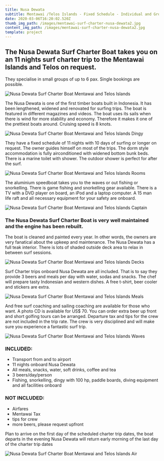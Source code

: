 ```yaml
---
title: Nusa Dewata
subtitle: Mentawai /Telos Islands - Fixed Schedule - Individual and Group Bookings.
date: 2020-03-06T16:20:02.520Z
thumb_img_path: /images/mentawai-surf-charter-nusa-dewata2.jpg
content_img_path: /images/mentawai-surf-charter-nusa-dewata2.jpg
template: project
---
```

## The Nusa Dewata Surf Charter Boat takes you on an 11 nights surf charter trip to the Mentawai Islands and Telos on request.

They specialise in small groups of up to 6 pax. Single bookings are possible.

![Nusa Dewata Surf Charter Boat Mentawai and Telos Islands](/images/mentawai-surf-charter-nusa-dewata5.jpg "Nusa Dewata Surf Charter Boat Mentawai and Telos Islands")

The Nusa Dewata is one of the first timber boats built in Indonesia. It has been lengthened, widened and renovated for surfing trips. The boat is featured in different magazines and videos. The boat uses its sails when there is wind for more stability and economy. Therefore it makes it one of the prettiest boats around. Cruising speed is 8 knots.

![Nusa Dewata Surf Charter Boat Mentawai and Telos Islands Dingy](/images/mentawai-surf-charter-nusa-dewata9.jpg "Nusa Dewata Surf Charter Boat Mentawai and Telos Islands Dingy")

They have a fixed schedule of 11 nights with 10 days of surfing or longer on request. The owner guides himself on most of the trips. The dorm style accommodation is fully airconditioned with widened bottom bunk beds. There is a marine toilet with shower. The outdoor shower is perfect for after the surf.

![Nusa Dewata Surf Charter Boat Mentawai and Telos Islands Rooms](/images/mentawai-surf-charter-nusa-dewata6.jpg "Nusa Dewata Surf Charter Boat Mentawai and Telos Islands Rooms")

The aluminium speedboat takes you to the waves or out fishing or snorkelling. There is game fishing and snorkelling gear available. There is a TV with a DVD player on board, an iPod and a laptop computer. A 15 man life raft and all necessary equipment for your safety are onboard.

![Nusa Dewata Surf Charter Boat Mentawai and Telos Islands Captain](/images/mentawai-surf-charter-nusa-dewata20.jpg "Nusa Dewata Surf Charter Boat Mentawai and Telos Islands Captain")

### The Nusa Dewata Surf Charter Boat is very well maintained and the engine has been rebuilt.

The boat is cleaned and painted every year. In other words, the owners are very fanatical about the upkeep and maintenance. The Nusa Dewata has a full teak interior. There is lots of shaded outside deck area to relax in between surf sessions.

![Nusa Dewata Surf Charter Boat Mentawai and Telos Islands Decks](/images/mentawai-surf-charter-nusa-dewata21.jpg "Nusa Dewata Surf Charter Boat Mentawai and Telos Islands Decks")

Surf Charter trips onboard Nusa Dewata are all included. That is to say they provide 3 beers and meals per day with water, sodas and snacks. The chef will prepare tasty Indonesian and western dishes. A free t-shirt, beer cooler and stickers are extra.

![Nusa Dewata Surf Charter Boat Mentawai and Telos Islands Meals](/images/mentawai-surf-charter-nusa-dewata14.jpg "Nusa Dewata Surf Charter Boat Mentawai and Telos Islands Meals")

And free surf coaching and sailing coaching are available for those who want. A photo CD is available for US$ 70. You can order extra beer up front and short golfing tours can be arranged. Departure tax and tips for the crew are not included in the trip rate. The crew is very disciplined and will make sure you experience a fantastic surf trip.

![Nusa Dewata Surf Charter Boat Mentawai and Telos Islands Waves](/images/nusa-dewata-surf-charter-mentawai-islands5.jpg "Nusa Dewata Surf Charter Boat Mentawai and Telos Islands Waves")

### INCLUDED:

* Transport from and to airport
* 11 nights onboard Nusa Dewata 
* All meals, snacks, water, soft drinks, coffee and tea
* 3 beers/day/person
* Fishing, snorkelling, dingy with 100 hp, paddle boards, diving equipment and all facilities onboard

### NOT INCLUDED:

* Airfares
* Mentawai Tax
* tips for crew
* more beers, please request upfront

Plan to arrive on the first day of the scheduled charter trip dates, the boat departs in the evening Nusa Dewata will return early morning of the last day of the charter trip dates

![Nusa Dewata Surf Charter Boat Mentawai and Telos Islands Air](/images/mentawai-surf-charter-nusa-dewata17.jpg "Nusa Dewata Surf Charter Boat Mentawai and Telos Islands Air")